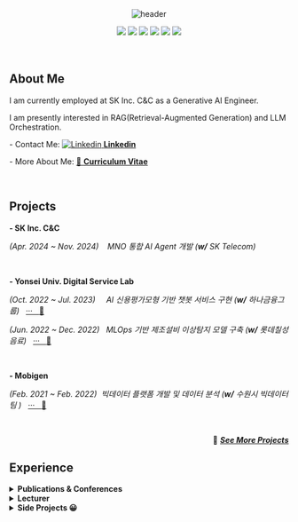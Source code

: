 </br>
</br>

<div align="center">
  
![header](https://capsule-render.vercel.app/api?type=transparent&height=130&section=header&text=Junho%20Bae&fontSize=88&fontAlignY=38&desc=Data%20Scientist%20|%20AI%20Engineer%20&descAlignY=75&descAlign=60)

<img src="https://img.shields.io/badge/Python-3776AB?style=flat&logo=python&logoColor=white">
<img src="https://img.shields.io/badge/R-276DC3?style=flat&logo=r&logoColor=white">
<img src="https://img.shields.io/badge/SQL-4479A1?style=flat&logo=postgresql&logoColor=white">
<img src="https://img.shields.io/badge/PyTorch-EE4C2C?style=flat&logo=pytorch&logoColor=white">
<img src="https://img.shields.io/badge/BentoML-FF6F61?style=flat&logo=bentoml&logoColor=white">
<img src="https://img.shields.io/badge/Tableau-4CAF50?style=flat&logo=tableau&logoColor=white">
</div>



</br>
</br>

## About Me
I am currently employed at SK Inc. C&C as a Generative AI Engineer.

I am presently interested in RAG(Retrieval-Augmented Generation) and LLM Orchestration.

-&nbsp;Contact Me: [![Linkedin](https://i.stack.imgur.com/gVE0j.png) **Linkedin**](https://www.linkedin.com/in/juunho)

-&nbsp;More About Me: [:page_facing_up: **Curriculum Vitae**](https://github.com/juunho/Juunho/blob/18e6f54c08f5115360528e6962a6633f661cfd0b/CV_240515.pdf)

</br>

## Projects

<p align="center">

**- SK Inc. C&C**

 *(Apr. 2024 ~ Nov. 2024)*&nbsp;&nbsp;&nbsp; _MNO 통합 AI Agent 개발 (**w/** SK Telecom)_ &nbsp;&nbsp;

  <br>
  
**- Yonsei Univ. Digital Service Lab**

  *(Oct. 2022 ~ Jul. 2023)*&nbsp;&nbsp;&nbsp;&nbsp; _AI 신용평가모형 기반 챗봇 서비스 구현 (**w/** 하나금융그룹)_ &nbsp; [··· &nbsp; :pushpin:](https://github.com/juunho/Completed_Projects/tree/db83be47d14ddff856bd0da3046100989d13667e/AI%20%EC%8B%A0%EC%9A%A9%ED%8F%89%EA%B0%80%EB%AA%A8%ED%98%95%20%EA%B8%B0%EB%B0%98%20%EC%B1%97%EB%B4%87%20%EC%84%9C%EB%B9%84%EC%8A%A4%20%EA%B5%AC%ED%98%84) <br>


*(Jun. 2022 ~ Dec. 2022)*&nbsp;&nbsp; _MLOps 기반 제조설비 이상탐지 모델 구축 (**w/** 롯데칠성음료)_ &nbsp; [··· &nbsp; :pushpin:](https://github.com/juunho/Completed_Projects/tree/db83be47d14ddff856bd0da3046100989d13667e/MLOps%20%EA%B8%B0%EB%B0%98%20%EC%A0%9C%EC%A1%B0%EC%84%A4%EB%B9%84%20%EC%9D%B4%EC%83%81%ED%83%90%EC%A7%80%20%EB%AA%A8%EB%8D%B8%20%EA%B5%AC%EC%B6%95)  <br>

</br>

**- Mobigen**
  
  *(Feb. 2021 ~ Feb. 2022)*&nbsp;&nbsp;_빅데이터 플랫폼 개발 및 데이터 분석 (**w/** 수원시 빅데이터팀 )_ &nbsp; [··· &nbsp; :pushpin:](https://github.com/juunho/Suwon-2021)  <br>

</p>

<div align="right">

</br>

:rocket: [***See More Projects***](https://github.com/juunho/Completed_Projects)

</div
  
</br>

## Experience

<details>
<summary><b>Publications & Conferences</b></summary>

  - **Junho Bae**. (2023). Tailor GAN: Diffusion-based Image Generation for Garment Fitting. </br>
  &nbsp;&nbsp;&nbsp;&nbsp;&nbsp;&nbsp; *In Proceedings of the International Conference on Software and e-Business (ICSeb)*.

  - **배준호**, 김성수, 이주현, & 정희주. (2023). TeGCN:씬파일러 신용평가를 위한 트랜스포머 임베딩 기반 그래프 신경망 구조 개발. </br>
  &nbsp;&nbsp;&nbsp;&nbsp;&nbsp;&nbsp; *지능정보연구, 29(3), 419-437*.
  
  - **Junho Bae**, & Seongsu Kim. (2022). Developing spoiler detection using narrative features: Deep learning approach.  </br>
  &nbsp;&nbsp;&nbsp;&nbsp;&nbsp;&nbsp; *In Proceedings of the International Conference on Business and Finance (ICBF)*.

  - 김성범, & **배준호**. (2021). 앙상블 모델 개발을 통한 수출액 예측과 클러스터링 기반 유망 시장 추천. </br>
  &nbsp;&nbsp;&nbsp;&nbsp;&nbsp;&nbsp; *한국지능정보시스템학회 학술대회논문집, 117-118*.
    
</details>


<details>
<summary><b>Lecturer</b></summary>

  - Python Programming (First-Year Graduate Students Course)
    
  - Data Science for Business (Working Professionals Course)
  
  - Text Mining (First-Year Graduate Students Course)
    
</details>

<details>
<summary><b>Side Projects 😀</b></summary>

  - [ESG Rating](https://github.com/juunho/Side_Projects#prosocial-project)

  - 
    
</details>
